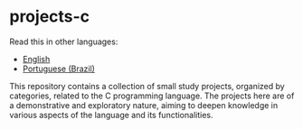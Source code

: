 # projects-c

Read this in other languages:
- [English](README.en.md)
- [Portuguese (Brazil)](README.pt-br.md)

This repository contains a collection of small study projects, organized by categories, related to the C programming language. The projects here are of a demonstrative and exploratory nature, aiming to deepen knowledge in various aspects of the language and its functionalities.
